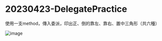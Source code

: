 # 20230423-DelegatePractice
使用一支method，傳入委派，印出正、倒的靠左、靠右、置中三角形（共六種）

![image](https://user-images.githubusercontent.com/130860817/234913099-a83bfd2b-245b-4336-ad78-4145c92a7f72.png)

